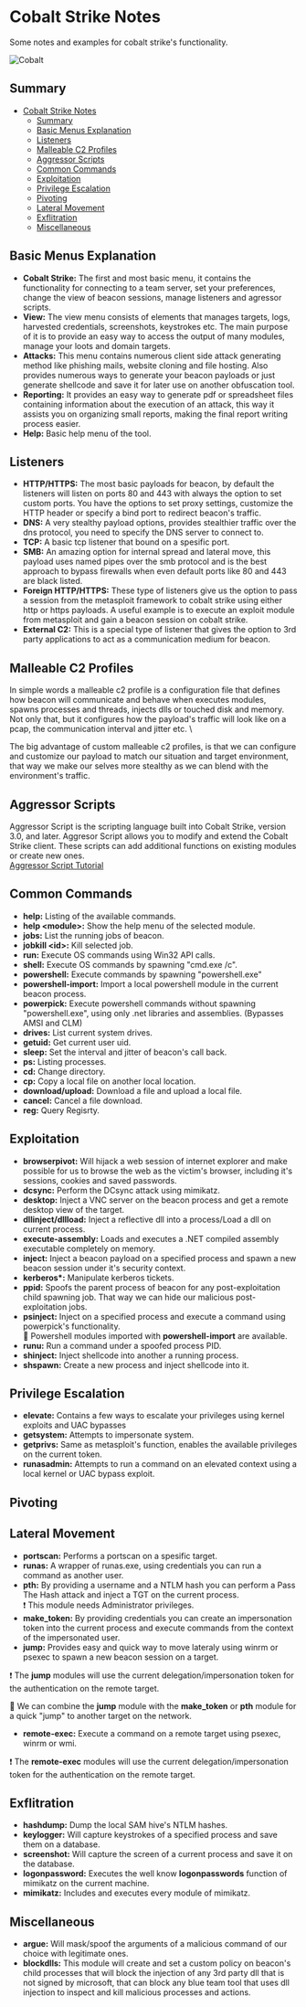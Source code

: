 # Cobalt Strike Notes

Some notes and examples for cobalt strike's functionality.

![Cobalt](https://github.com/buftas/Cobalt-Strike-Notes/blob/master/cobalt.png)

## Summary

- [Cobalt Strike Notes](#cobalt-strike-notes)
  - [Summary](#summary)
  - [Basic Menus Explanation](#basic-menus-explanation)
  - [Listeners](#listeners)
  - [Malleable C2 Profiles](#malleable-c2-profiles)
  - [Aggressor Scripts](#aggressor-scripts)
  - [Common Commands](#common-commands)
  - [Exploitation](#exploitation)
  - [Privilege Escalation](#privilege-escalation)
  - [Pivoting](#pivoting)
  - [Lateral Movement](#lateral-movement)
  - [Exflitration](#exflitration)
  - [Miscellaneous](#miscellaneous)
  
  
## Basic Menus Explanation

- **Cobalt Strike:** The first and most basic menu, it contains the functionality for connecting to a team server, set your preferences, change the view of beacon sessions, manage listeners and agressor scripts.
- **View:** The view menu consists of elements that manages targets, logs, harvested credentials, screenshots, keystrokes etc. The main purpose of it is to provide an easy way to access the output of many modules, manage your loots and domain targets.
- **Attacks:** This menu contains numerous client side attack generating method like phishing mails, website cloning and file hosting. Also provides numerous ways to generate your beacon payloads or just generate shellcode and save it for later use on another obfuscation tool.
- **Reporting:** It provides an easy way to generate pdf or spreadsheet files containing information about the execution of an attack, this way it assists you on organizing small reports, making the final report writing process easier.
- **Help:** Basic help menu of the tool.

## Listeners

  - **HTTP/HTTPS:** The most basic payloads for beacon, by default the listeners will listen on ports 80 and 443 with always the option to set custom ports. You have the options to set proxy settings, customize the HTTP header or specify a bind port to redirect beacon's traffic.
  - **DNS:** A very stealthy payload options, provides stealthier traffic over the dns protocol, you need to specify the DNS server to connect to.
  - **TCP:** A basic tcp listener that bound on a spesific port.
  - **SMB:** An amazing option for internal spread and lateral move, this payload uses named pipes over the smb protocol and is the best approach to bypass firewalls when even default ports like 80 and 443 are black listed.
  - **Foreign HTTP/HTTPS:** These type of listeners give us the option to pass a session from the metasploit framework to cobalt strike using either http or https payloads. A useful example is to execute an exploit module from metasploit and gain a beacon session on cobalt strike.
  - **External C2:** This is a special type of listener that gives the option to 3rd party applications to act as a communication medium for beacon.
  
## Malleable C2 Profiles
  In simple words a malleable c2 profile is a configuration file that defines how beacon will communicate and behave when executes    modules, spawns processes and threads, injects dlls or touched disk and memory. Not only that, but it configures how the payload's traffic will look like on a pcap, the communication interval and jitter etc. \
  
  The big advantage of custom malleable c2 profiles, is that we can configure and customize our payload to match our situation and target environment, that way we make our selves more stealthy as we can blend with the environment's traffic.
  
## Aggressor Scripts
  Aggressor Script is the scripting language built into Cobalt Strike, version 3.0, and later. Aggresor Script allows you to modify and extend the Cobalt Strike client. These scripts can add additional functions on existing modules or create new ones. \
  [Aggressor Script Tutorial](https://www.cobaltstrike.com/aggressor-script/index.html)
  
## Common Commands
  - **help:** Listing of the available commands.
  - **help \<module>:** Show the help menu of the selected module.
  - **jobs:** List the running jobs of beacon.
  - **jobkill \<id>:** Kill selected job.
  - **run:** Execute OS commands using Win32 API calls.  
  - **shell:** Execute OS commands by spawning "cmd.exe /c".
  - **powershell:** Execute commands by spawning "powershell.exe"
   - **powershell-import:** Import a local powershell module in the current beacon process.
  - **powerpick:** Execute powershell commands without spawning "powershell.exe", using only .net libraries and assemblies. (Bypasses AMSI and CLM)
  - **drives:** List current system drives.
  - **getuid:** Get current user uid.
  - **sleep:** Set the interval and jitter of beacon's call back.
  - **ps:** Listing processes.
  - **cd:** Change directory.
  - **cp:** Copy a local file on another local location.
  - **download/upload:** Download a file and upload a local file.
  - **cancel:** Cancel a file download.
  - **reg:** Query Regisrty.
  
  
## Exploitation
  - **browserpivot:** Will hijack a web session of internet explorer and make possible for us to browse the web as the victim's browser, including it's sessions, cookies and saved passwords.
  - **dcsync:** Perform the DCsync attack using mimikatz.
  - **desktop:** Inject a VNC server on the beacon process and get a remote desktop view of the target.
  - **dllinject/dllload:** Inject a reflective dll into a process/Load a dll on current process.
  - **execute-assembly:** Loads and executes a .NET compiled assembly executable completely on memory.
  - **inject:** Inject a beacon payload on a specified process and spawn a new beacon session under it's security context.
  - **kerberos\*:** Manipulate kerberos tickets.
  - **ppid:** Spoofs the parent process of beacon for any post-exploitation child spawning job. That way we can hide our malicious post-exploitation jobs.
  - **psinject:** Inject on a specified process and execute a command using powerpick's functionality. \
  :notebook: Powershell modules imported with **powershell-import** are available.
  - **runu:** Run a command under a spoofed process PID.
  - **shinject:** Inject shellcode into another a running process.
  - **shspawn:** Create a new process and inject shellcode into it.
  
  
  ## Privilege Escalation
  - **elevate:** Contains a few ways to escalate your privileges using kernel exploits and UAC bypasses
  - **getsystem:** Attempts to impersonate system.
  - **getprivs:** Same as metasploit's function, enables the available privileges on the current token.
  - **runasadmin:** Attempts to run a command on an elevated context using a local kernel or UAC bypass exploit.
  
  
  ## Pivoting
  
  
  ## Lateral Movement
  - **portscan:** Performs a portscan on a spesific target.
  - **runas:** A wrapper of runas.exe, using credentials you can run a command as another user.
  - **pth:** By providing a username and a NTLM hash you can perform a Pass The Hash attack and inject a TGT on the current process. \
  :exclamation: This module needs Administrator privileges.
  - **make_token:** By providing credentials you can create an impersonation token into the current process and execute commands from the context of the impersonated user.
  - **jump:** Provides easy and quick way to move lateraly using winrm or psexec to spawn a new beacon session on a target.
  
  :exclamation: The **jump** modules will use the current delegation/impersonation token for the authentication on the remote target.
  
  :muscle: We can combine the **jump** module with the **make_token** or **pth** module for a quick "jump" to another target on the network.
  - **remote-exec:** Execute a command on a remote target using psexec, winrm or wmi.
  
  :exclamation: The **remote-exec** modules will use the current delegation/impersonation token for the authentication on the remote target.
  
  
  ## Exflitration
  - **hashdump:** Dump the local SAM hive's NTLM hashes.
  - **keylogger:** Will capture keystrokes of a specified process and save them on a database.
  - **screenshot:** Will capture the screen of a current process and save it on the database.
  - **logonpassword:** Executes the well know **logonpasswords** function of mimikatz on the current machine.
  - **mimikatz:** Includes and executes every module of mimikatz.
  
  
  ## Miscellaneous
   - **argue:** Will mask/spoof the arguments of a malicious command of our choice with legitimate ones.
   - **blockdlls:** This module will create and set a custom policy on beacon's child processes that will block the injection of any 3rd party dll that is not signed by microsoft, that can block any blue team tool that uses dll injection to inspect and kill malicious processes and actions.
  
